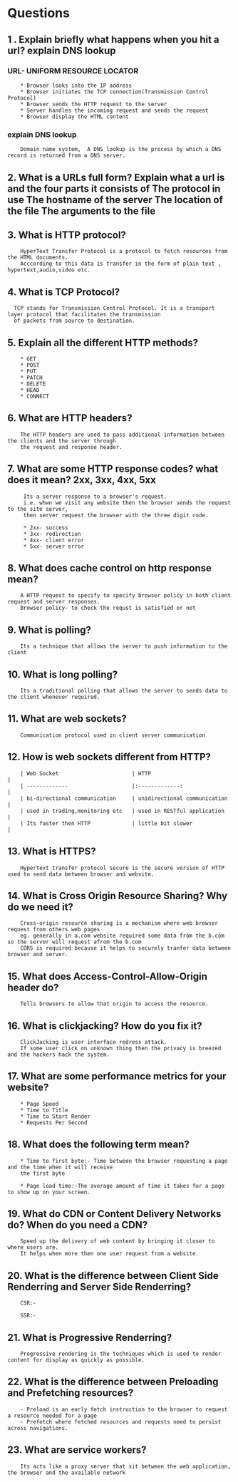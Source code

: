 
# Questions



## 1 . Explain briefly what happens when you hit a url? explain DNS lookup 

### URL- UNIFORM RESOURCE LOCATOR
        * Browser looks into the IP address
        * Browser initiates the TCP connection(Transmission Control Protocol)
        * Browser sends the HTTP request to the server
        * Server handles the incoming request and sends the request
        * Browser display the HTML content

### explain DNS lookup
        Domain name system,  A DNS lookup is the process by which a DNS record is returned from a DNS server.


## 2. What is a URLs full form? Explain what a url is and the four parts it consists of The protocol in use The hostname of the server The location of the file The arguments to the file

## 3. What is HTTP protocol?
        HyperText Transfer Protocol is a protocol to fetch resources from the HTML documents.
        Acccording to this data is transfer in the form of plain text , hypertext,audio,video etc.

## 4. What is TCP Protocol?
      TCP stands for Transmission Control Protocol. It is a transport layer protocol that facilitates the transmission 
      of packets from source to destination.  

## 5. Explain all the different HTTP methods?
        * GET
        * POST
        * PUT
        * PATCH
        * DELETE
        * HEAD 
        * CONNECT

## 6. What are HTTP headers?
        The HTTP headers are used to pass additional information between the clients and the server through 
        the request and response header.       

## 7. What are some HTTP response codes? what does it mean? 2xx, 3xx, 4xx, 5xx      
         Its a server response to a browser's request.
         i.e. whwn we visit any website then the browser sends the request to the site server, 
         then server request the browser with the three digit code.
         
         * 2xx- success
         * 3xx- redirection
         * 4xx- client error
         * 5xx- server error

## 8.   What does cache control on http response mean?
        A HTTP request to specify to specify browser policy in both client request and server responses.
        Browser policy- to check the requst is satisfied or not

## 9.   What is polling?    
        Its a technique that allows the server to push information to the client

## 10.  What is long polling?
        Its a traditional polling that allows the server to sends data to the client whenever required.

## 11.  What are web sockets?
        Communication protocol used in client server communication

## 12.  How is web sockets different from HTTP?

        | Web Socket                       | HTTP                               |
        | -------------                    |:-------------:                     |
        | bi-directional communication     | unidirectional communication       |
        | used in trading,monitoring etc   | used in RESTful application        |
        | Its faster then HTTP             | little bit slower                  |              

## 13.  What is HTTPS?
        Hypertext transfer protocol secure is the secure version of HTTP used to send data between browser and website.

## 14.  What is Cross Origin Resource Sharing? Why do we need it?
        Cross-origin resource sharing is a mechanism where web browser request from others web pages 
        eg. generally in a.com website required some data from the b.com so the server will request afrom the b.com
        CORS is required because it helps to securely tranfer data between browser and server.

## 15.  What does Access-Control-Allow-Origin header do?
        Tells browsers to allow that origin to access the resource.

## 16.  What is clickjacking? How do you fix it?       
        ClickJacking is user interface redress attack.
        If some user click on unknown thing then the privacy is breezed and the hackers hack the system.

## 17.  What are some performance metrics for your website?
        * Page Speed
        * Time to Title
        * Time to Start Render
        * Requests Per Second

## 18.  What does the following term mean?
        * Time to first byte:- Time between the browser requesting a page and the time when it will receive 
        the first byte

        * Page load time:-The average amount of time it takes for a page to show up on your screen.

## 19.  What do CDN or Content Delivery Networks do? When do you need a CDN?
        Speed up the delivery of web content by bringing it closer to where users are.                          
        It helps when more then one user request from a website.

## 20.  What is the difference between Client Side Renderring and Server Side Renderring?
        CSR:-

        SSR:-

## 21.  What is Progressive Renderring?
        Progressive rendering is the techniques which is used to render content for display as quickly as possible.

## 22.  What is the difference between Preloading and Prefetching resources?
        - Preload is an early fetch instruction to the browser to request a resource needed for a page
        - Prefetch where fetched resources and requests need to persist across navigations.

## 23.  What are service workers?
        Its acts like a proxy server that sit between the web application, the browser and the available network                      


